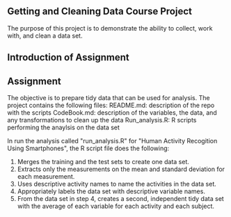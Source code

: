 ## Getting and Cleaning Data Course Project

The purpose of this project is to demonstrate the ability to collect, work with, and clean a data set. 

## Introduction of Assignment




## Assignment

The objective is to prepare tidy data that can be used for analysis.  The project contains the following files:
README.md: description of the repo with the scripts
CodeBook.md: description of the variables, the data, and any transformations to clean up the data
Run_analysis.R: R scripts performing the anaylsis on the data set

In run the analysis called "run_analysis.R" for "Human Activity Recogition Using Smartphones", the R script file does the following:

1. Merges the training and the test sets to create one data set.
2. Extracts only the measurements on the mean and standard deviation for each measurement.
3. Uses descriptive activity names to name the activities in the data set.
4. Appropriately labels the data set with descriptive variable names.
5. From the data set in step 4, creates a second, independent tidy data set with the average of each variable for each activity and each subject.

